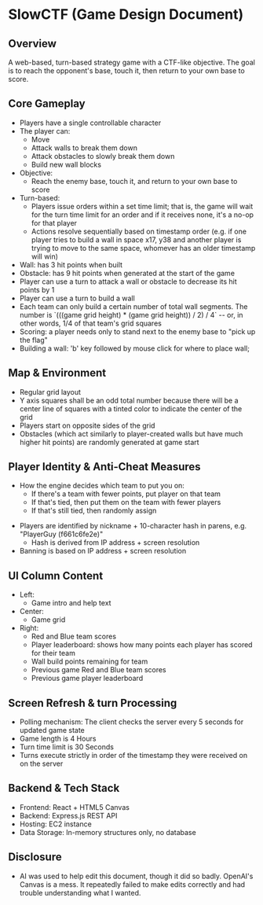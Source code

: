 # SlowCTF (Game Design Document)

## Overview

A web-based, turn-based strategy game with a CTF-like objective. The goal is to reach the opponent's base, touch it, then return to your own base to score.

## Core Gameplay

- Players have a single controllable character
- The player can:
  - Move
  - Attack walls to break them down
  - Attack obstacles to slowly break them down
  - Build new wall blocks
- Objective:
  - Reach the enemy base, touch it, and return to your own base to score
- Turn-based:
  - Players issue orders within a set time limit; that is, the game will wait for the turn time limit for an order and if it receives none, it's a no-op for that player
  - Actions resolve sequentially based on timestamp order (e.g. if one player tries to build a wall in space x17, y38 and another player is trying to move to the same space, whomever has an older timestamp will win)
- Wall: has 3 hit points when built
- Obstacle: has 9 hit points when generated at the start of the game
- Player can use a turn to attack a wall or obstacle to decrease its hit points by 1
- Player can use a turn to build a wall
- Each team can only build a certain number of total wall segments. The number is \`(((game grid height) \* (game grid height)) / 2) / 4\` -- or, in other words, 1/4 of that team's grid squares
- Scoring: a player needs only to stand next to the enemy base to "pick up the flag"
- Building a wall: 'b' key followed by mouse click for where to place wall; 

## Map & Environment

- Regular grid layout
- Y axis squares shall be an odd total number because there will be a center line of squares with a tinted color to indicate the center of the grid
- Players start on opposite sides of the grid
- Obstacles (which act similarly to player-created walls but have much higher hit points) are randomly generated at game start

## Player Identity & Anti-Cheat Measures

- How the engine decides which team to put you on:
  - If there's a team with fewer points, put player on that team
  - If that's tied, then put them on the team with fewer players
  - If that's still tied, then randomly assign

* Players are identified by nickname + 10-character hash in parens, e.g. "PlayerGuy (f661c6fe2e)"
  - Hash is derived from IP address + screen resolution
* Banning is based on IP address + screen resolution

## UI Column Content

- Left:
  - Game intro and help text
- Center:
  - Game grid
- Right:
  - Red and Blue team scores
  - Player leaderboard: shows how many points each player has scored for their team
  - Wall build points remaining for team
  - Previous game Red and Blue team scores
  - Previous game player leaderboard

## Screen Refresh & turn Processing

- Polling mechanism: The client checks the server every 5 seconds for updated game state
- Game length is 4 Hours
- Turn time limit is 30 Seconds
- Turns execute strictly in order of the timestamp they were received on on the server

## Backend & Tech Stack

- Frontend: React + HTML5 Canvas
- Backend: Express.js REST API
- Hosting: EC2 instance
- Data Storage: In-memory structures only, no database

## Disclosure

- AI was used to help edit this document, though it did so badly. OpenAI's Canvas is a mess. It repeatedly failed to make edits correctly and had trouble understanding what I wanted.
